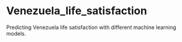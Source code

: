 # Venezuela_life_satisfaction
Predicting Venezuela life satisfaction with different machine learning models.
